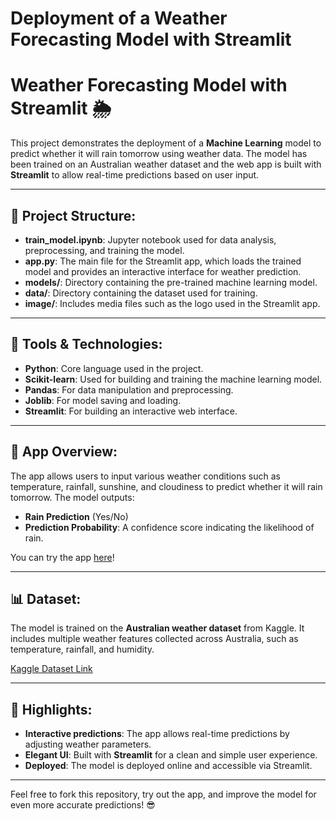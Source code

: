 # Deployment of a Weather Forecasting Model with Streamlit

# Weather Forecasting Model with Streamlit 🌦️

This project demonstrates the deployment of a **Machine Learning** model to predict whether it will rain tomorrow using weather data. The model has been trained on an Australian weather dataset and the web app is built with **Streamlit** to allow real-time predictions based on user input.

---

## 📂 Project Structure:
- **train_model.ipynb**: Jupyter notebook used for data analysis, preprocessing, and training the model.
- **app.py**: The main file for the Streamlit app, which loads the trained model and provides an interactive interface for weather prediction.
- **models/**: Directory containing the pre-trained machine learning model.
- **data/**: Directory containing the dataset used for training.
- **image/**: Includes media files such as the logo used in the Streamlit app.

---

## 🔧 Tools & Technologies:
- **Python**: Core language used in the project.
- **Scikit-learn**: Used for building and training the machine learning model.
- **Pandas**: For data manipulation and preprocessing.
- **Joblib**: For model saving and loading.
- **Streamlit**: For building an interactive web interface.

---

## 🚀 App Overview:
The app allows users to input various weather conditions such as temperature, rainfall, sunshine, and cloudiness to predict whether it will rain tomorrow. The model outputs:
- **Rain Prediction** (Yes/No)
- **Prediction Probability**: A confidence score indicating the likelihood of rain.

You can try the app [here](https://masakinka-deployment-of-a-weather-forecasting-model--app-cgf1jm.streamlit.app/)!

---

## 📊 Dataset:
The model is trained on the **Australian weather dataset** from Kaggle. It includes multiple weather features collected across Australia, such as temperature, rainfall, and humidity.

[Kaggle Dataset Link](https://www.kaggle.com/datasets/jsphyg/weather-dataset-rattle-package)

---

## 🌟 Highlights:
- **Interactive predictions**: The app allows real-time predictions by adjusting weather parameters.
- **Elegant UI**: Built with **Streamlit** for a clean and simple user experience.
- **Deployed**: The model is deployed online and accessible via Streamlit.

---

Feel free to fork this repository, try out the app, and improve the model for even more accurate predictions! 😎
